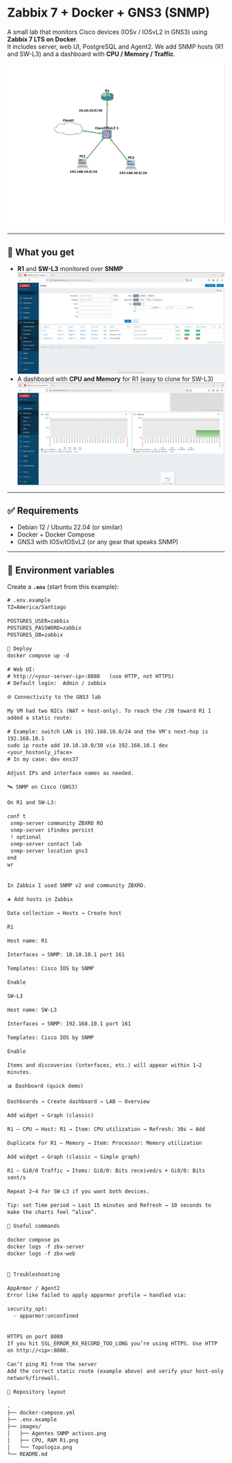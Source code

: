 # Zabbix 7 + Docker + GNS3 (SNMP)

A small lab that monitors Cisco devices (IOSv / IOSvL2 in GNS3) using **Zabbix 7 LTS on Docker**.  
It includes server, web UI, PostgreSQL and Agent2. We add SNMP hosts (R1 and SW-L3) and a dashboard with **CPU / Memory / Traffic**.

![Topology](images/topologia.png)

---

## 📌 What you get

- **R1** and **SW-L3** monitored over **SNMP**  
  ![SNMP Agents up](images/agentes_snmp_activos.png)
- A dashboard with **CPU and Memory** for R1 (easy to clone for SW-L3)  
  ![CPU, RAM R1](images/cpu_ram_r1.png)

---

## ✅ Requirements

- Debian 12 / Ubuntu 22.04 (or similar)
- Docker + Docker Compose
- GNS3 with IOSv/IOSvL2 (or any gear that speaks SNMP)

---

## 🔧 Environment variables

Create a **`.env`** (start from this example):

```env
# .env.example
TZ=America/Santiago

POSTGRES_USER=zabbix
POSTGRES_PASSWORD=zabbix
POSTGRES_DB=zabbix

🚀 Deploy
docker compose up -d

# Web UI:
# http://<your-server-ip>:8080   (use HTTP, not HTTPS)
# Default login:  Admin / zabbix

🌐 Connectivity to the GNS3 lab

My VM had two NICs (NAT + host-only). To reach the /30 toward R1 I added a static route:

# Example: switch LAN is 192.168.10.0/24 and the VM's next-hop is 192.168.10.1
sudo ip route add 10.10.10.0/30 via 192.168.10.1 dev <your_hostonly_iface>
# In my case: dev ens37

Adjust IPs and interface names as needed.

🛰️ SNMP on Cisco (GNS3)

On R1 and SW-L3:

conf t
 snmp-server community ZBXRO RO
 snmp-server ifindex persist
 ! optional
 snmp-server contact lab
 snmp-server location gns3
end
wr


In Zabbix I used SNMP v2 and community ZBXRO.

➕ Add hosts in Zabbix

Data collection → Hosts → Create host

R1

Host name: R1

Interfaces → SNMP: 10.10.10.1 port 161

Templates: Cisco IOS by SNMP

Enable

SW-L3

Host name: SW-L3

Interfaces → SNMP: 192.168.10.1 port 161

Templates: Cisco IOS by SNMP

Enable

Items and discoveries (interfaces, etc.) will appear within 1–2 minutes.

📊 Dashboard (quick demo)

Dashboards → Create dashboard → LAB – Overview

Add widget → Graph (classic)

R1 – CPU → Host: R1 → Item: CPU utilization → Refresh: 30s → Add

Duplicate for R1 – Memory → Item: Processor: Memory utilization

Add widget → Graph (classic → Simple graph)

R1 – Gi0/0 Traffic → Items: Gi0/0: Bits received/s + Gi0/0: Bits sent/s

Repeat 2–4 for SW-L3 if you want both devices.

Tip: set Time period → Last 15 minutes and Refresh → 10 seconds to make the charts feel “alive”.

🧪 Useful commands

docker compose ps
docker logs -f zbx-server
docker logs -f zbx-web


🧯 Troubleshooting

AppArmor / Agent2
Error like failed to apply apparmor profile → handled via:

security_opt:
  - apparmor:unconfined


HTTPS on port 8080
If you hit SSL_ERROR_RX_RECORD_TOO_LONG you’re using HTTPS. Use HTTP on http://<ip>:8080.

Can’t ping R1 from the server
Add the correct static route (example above) and verify your host-only network/firewall.

📁 Repository layout

.
├── docker-compose.yml
├── .env.example
├── images/
│   ├── Agentes SNMP activos.png
│   ├── CPU, RAM R1.png
│   └── Topologia.png
└── README.md

